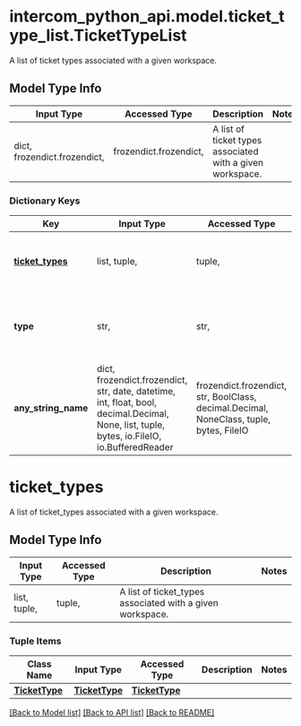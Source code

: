 # intercom_python_api.model.ticket_type_list.TicketTypeList

A list of ticket types associated with a given workspace.

## Model Type Info
Input Type | Accessed Type | Description | Notes
------------ | ------------- | ------------- | -------------
dict, frozendict.frozendict,  | frozendict.frozendict,  | A list of ticket types associated with a given workspace. | 

### Dictionary Keys
Key | Input Type | Accessed Type | Description | Notes
------------ | ------------- | ------------- | ------------- | -------------
**[ticket_types](#ticket_types)** | list, tuple,  | tuple,  | A list of ticket_types associated with a given workspace. | [optional] 
**type** | str,  | str,  | String representing the object&#x27;s type. Always has the value &#x60;ticket_type.list&#x60;. | [optional] 
**any_string_name** | dict, frozendict.frozendict, str, date, datetime, int, float, bool, decimal.Decimal, None, list, tuple, bytes, io.FileIO, io.BufferedReader | frozendict.frozendict, str, BoolClass, decimal.Decimal, NoneClass, tuple, bytes, FileIO | any string name can be used but the value must be the correct type | [optional]

# ticket_types

A list of ticket_types associated with a given workspace.

## Model Type Info
Input Type | Accessed Type | Description | Notes
------------ | ------------- | ------------- | -------------
list, tuple,  | tuple,  | A list of ticket_types associated with a given workspace. | 

### Tuple Items
Class Name | Input Type | Accessed Type | Description | Notes
------------- | ------------- | ------------- | ------------- | -------------
[**TicketType**](TicketType.md) | [**TicketType**](TicketType.md) | [**TicketType**](TicketType.md) |  | 

[[Back to Model list]](../../README.md#documentation-for-models) [[Back to API list]](../../README.md#documentation-for-api-endpoints) [[Back to README]](../../README.md)


